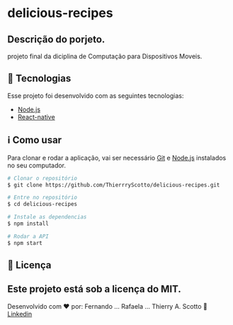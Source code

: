 # delicious-recipes

## Descrição do porjeto. 

projeto final da diciplina de Computação para Dispositivos Moveis.

## :rocket: Tecnologias 

Esse projeto foi desenvolvido com as seguintes tecnologias:

-  [Node.js](https://nodejs.org)
-  [React-native](https://reactnative.dev)
 
## :information_source: Como usar

Para clonar e rodar a aplicação, vai ser necessário [Git](https://git-scm.com) e [Node.js](https://nodejs.org) instalados no seu computador. 

```bash
# Clonar o repositório
$ git clone https://github.com/ThierrryScotto/delicious-recipes.git

# Entre no repositório
$ cd delicious-recipes

# Instale as dependencias
$ npm install

# Rodar a API
$ npm start
```

## :memo: Licença
Este projeto está sob a licença do MIT.
---

Desenvolvido com ♥ por:
Fernando ...
Rafaela ...
Thierry A. Scotto :wave: [Linkedin](https://www.linkedin.com/in/thierry-scotto/)
